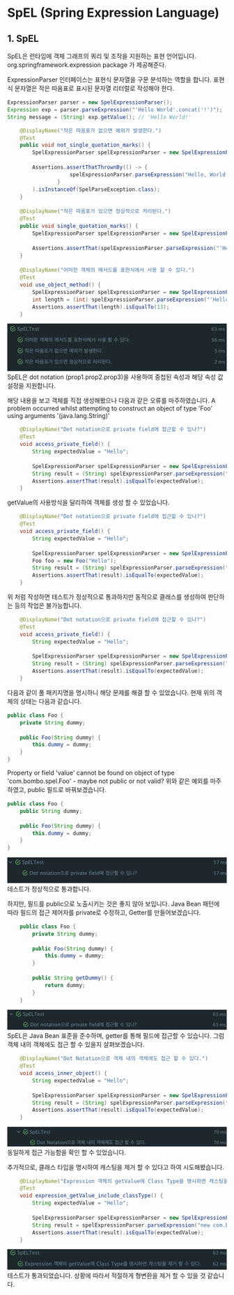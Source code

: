 # SpEL (Spring Expression Language)

## 1. SpEL
SpEL은 런타임에 객체 그래프의 쿼리 및 조작을 지원하는 표현 언어입니다.
org.springframework.expression package 가 제공해준다.

ExpressionParser 인터페이스는 표현식 문자열을 구문 분석하는 역할을 합니다.
표현식 문자열은 작은 따옴표로 표시된 문자열 리터럴로 작성해야 한다.

```java
ExpressionParser parser = new SpelExpressionParser();
Expression exp = parser.parseExpression("'Hello World'.concat('!')"); 
String message = (String) exp.getValue(); // 'Hello World!'
```

```java
    @DisplayName("작은 따옴표가 없으면 예외가 발생한다.")
    @Test
    public void not_single_quotation_marks() {
        SpelExpressionParser spelExpressionParser = new SpelExpressionParser();

        Assertions.assertThatThrownBy(() -> {
                    spelExpressionParser.parseExpression("Hello, World!");
                }
        ).isInstanceOf(SpelParseException.class);
    }

    @DisplayName("작은 따옴표가 있으면 정상적으로 처리된다.")
    @Test
    public void single_quotation_marks() {
        SpelExpressionParser spelExpressionParser = new SpelExpressionParser();

        Assertions.assertThat(spelExpressionParser.parseExpression("'Hello, World!'").getValue()).isEqualTo("Hello, World!");
    }

    @DisplayName("어떠한 객체의 메서드를 표현식에서 사용 할 수 있다.")
    @Test
    void use_object_method() {
        SpelExpressionParser spelExpressionParser = new SpelExpressionParser();
        int length = (int) spelExpressionParser.parseExpression("'Hello, World!'.length()").getValue();
        Assertions.assertThat(length).isEqualTo(13);
    }
```
![img.png](static/img/img.png)
SpEL은 dot notation (prop1.prop2.prop3)을 사용하여 중첩된 속성과 해당 속성 값 설정을 지원합니다.

해당 내용을 보고 객체를 직접 생성해봤으나 다음과 같은 오류를 마주하였습니다.
A problem occurred whilst attempting to construct an object of type 'Foo' using arguments '(java.lang.String)'

```java
    @DisplayName("Dot notation으로 private field에 접근할 수 있나?")
    @Test
    void access_private_field() {
        String expectedValue = "Hello";

        SpelExpressionParser spelExpressionParser = new SpelExpressionParser();
        String result = (String) spelExpressionParser.parseExpression("new Foo('Hello').dummy").getValue(String.class);
        Assertions.assertThat(result).isEqualTo(expectedValue);
    }
```

getValue의 사용방식을 달리하여 객체를 생성 할 수 있었습니다.

```java
    @DisplayName("Dot notation으로 private field에 접근할 수 있나?")
    @Test
    void access_private_field() {
        String expectedValue = "Hello";

        SpelExpressionParser spelExpressionParser = new SpelExpressionParser();
        Foo foo = new Foo("Hello");
        String result = (String) spelExpressionParser.parseExpression("dummy").getValue(foo);
        Assertions.assertThat(result).isEqualTo(expectedValue);
    }
```
위 처럼 작성하면 테스트가 정상적으로 통과하지만 동적으로 클래스를 생성하여 판단하는 등의 작업은 불가능합니다.

```java
    @DisplayName("Dot notation으로 private field에 접근할 수 있나?")
    @Test
    void access_private_field() {
        String expectedValue = "Hello";

        SpelExpressionParser spelExpressionParser = new SpelExpressionParser();
        String result = (String) spelExpressionParser.parseExpression("new com.bombo.spel.Foo('Hello').dummy").getValue();
        Assertions.assertThat(result).isEqualTo(expectedValue);
    }
```
다음과 같이 풀 패키지명을 명시하니 해당 문제를 해결 할 수 있었습니다. 현재 위의 객체의 상태는 다음과 같습니다.
```java
public class Foo {
    private String dummy;

    public Foo(String dummy) {
        this.dummy = dummy;
    }
}
```
Property or field 'value' cannot be found on object of type 'com.bombo.spel.Foo' - maybe not public or not valid?
위와 같은 예외를 마주하였고, public 필드로 바꿔보겠습니다.

```java
public class Foo {
    public String dummy;

    public Foo(String dummy) {
        this.dummy = dummy;
    }
}
```
![img.png](static/img/img2.png)
테스트가 정상적으로 통과합니다.

하지만, 필드를 public으로 노출시키는 것은 좋지 않아 보입니다.
Java Bean 패턴에 따라 필드의 접근 제어자를 private로 수정하고, Getter를 만들어보겠습니다.

```java
    public class Foo {
        private String dummy;

        public Foo(String dummy) {
            this.dummy = dummy;
        }
    
        public String getDummy() {
            return dummy;
        }
    }
```
![img.png](static/img/img3.png)
SpEL은 Java Bean 표준을 준수하며, getter를 통해 필드에 접근할 수 있습니다.
그럼 객체 내의 객체에도 접근 할 수 있을지 살펴보겠습니다.

```java
    @DisplayName("Dot Notation으로 객체 내의 객체에도 접근 할 수 있다.")
    @Test
    void access_inner_object() {
        String expectedValue = "Hello";

        SpelExpressionParser spelExpressionParser = new SpelExpressionParser();
        String result = (String) spelExpressionParser.parseExpression("new com.bombo.spel.Foo2(new com.bombo.spel.Foo('Hello')).foo.dummy").getValue();
        Assertions.assertThat(result).isEqualTo(expectedValue);
    }
```
![img.png](static/img/img5.png)
동일하게 접근 가능함을 확인 할 수 있었습니다.

추가적으로, 클래스 타입을 명시하여 캐스팅을 제거 할 수 있다고 하여 시도해봤습니다.
```java
    @DisplayName("Expression 객체의 getValue에 Class Type을 명시하면 캐스팅을 제거 할 수 있다.")
    @Test
    void expression_getValue_include_classType() {
        String expectedValue = "Hello";

        SpelExpressionParser spelExpressionParser = new SpelExpressionParser();
        String result = spelExpressionParser.parseExpression("new com.bombo.spel.Foo('Hello').dummy").getValue(String.class);
        Assertions.assertThat(result).isEqualTo(expectedValue);
    }
```
![img.png](static/img/img4.png)
테스트가 통과되었습니다. 상황에 따라서 적절하게 형변환을 제거 할 수 있을 것 같습니다.
